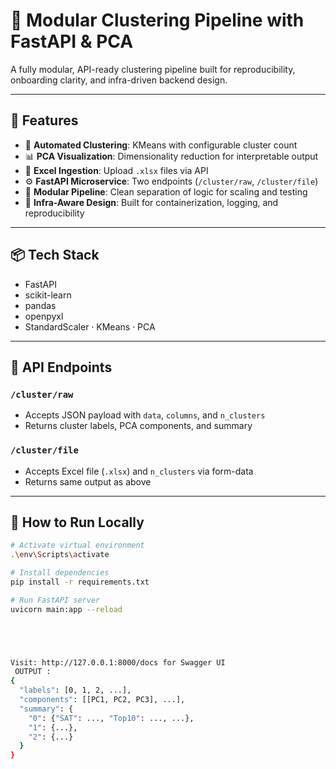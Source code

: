 
# 🧠 Modular Clustering Pipeline with FastAPI & PCA

A fully modular, API-ready clustering pipeline built for reproducibility, onboarding clarity, and infra-driven backend design.

---

## 🚀 Features

- 🔁 **Automated Clustering**: KMeans with configurable cluster count
- 📊 **PCA Visualization**: Dimensionality reduction for interpretable output
- 📂 **Excel Ingestion**: Upload `.xlsx` files via API
- ⚙️ **FastAPI Microservice**: Two endpoints (`/cluster/raw`, `/cluster/file`)
- 🧩 **Modular Pipeline**: Clean separation of logic for scaling and testing
- 🔐 **Infra-Aware Design**: Built for containerization, logging, and reproducibility

---

## 📦 Tech Stack

- FastAPI
- scikit-learn
- pandas
- openpyxl
- StandardScaler · KMeans · PCA


---

## 🧪 API Endpoints

### `/cluster/raw`  
- Accepts JSON payload with `data`, `columns`, and `n_clusters`  
- Returns cluster labels, PCA components, and summary

### `/cluster/file`  
- Accepts Excel file (`.xlsx`) and `n_clusters` via form-data  
- Returns same output as above

---

## 🧰 How to Run Locally

```bash
# Activate virtual environment
.\env\Scripts\activate

# Install dependencies
pip install -r requirements.txt

# Run FastAPI server
uvicorn main:app --reload





Visit: http://127.0.0.1:8000/docs for Swagger UI
 OUTPUT :
{
  "labels": [0, 1, 2, ...],
  "components": [[PC1, PC2, PC3], ...],
  "summary": {
    "0": {"SAT": ..., "Top10": ..., ...},
    "1": {...},
    "2": {...}
  }
}


